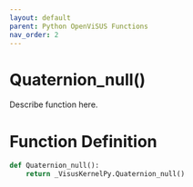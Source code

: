 ```yaml
---
layout: default
parent: Python OpenViSUS Functions
nav_order: 2
---
```


# Quaternion_null()

Describe function here.

# Function Definition

```python
def Quaternion_null():
    return _VisusKernelPy.Quaternion_null()

```